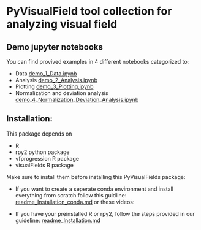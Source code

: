 # PyVisualField tool collection for analyzing visual field 


## Demo jupyter notebooks

You can find provived examples in 4 different notebooks categorized to: </br>
- Data [demo_1_Data.ipynb](demo_1_Data.ipynb)
- Analysis [demo_2_Analysis.ipynb](demo_2_Analysis.ipynb)
- Plotting [demo_3_Plotting.ipynb](demo_3_Plotting.ipynb)
- Normalization and deviation analysis [demo_4_Normalization_Deviation_Analysis.ipynb](demo_4_Normalization_Deviation_Analysis.ipynb)


## Installation: 
This package depends on 
- R 
- rpy2 python package
- vfprogression R package
- visualFields R package

Make sure to install them before installing this PyVisualFields package:

- If you want to create a seperate conda environment and install everything from scratch follow this guidline: [readme_Installation_conda.md](readme_Installation_conda.md)
or these videos: 

- If you have your preinstalled R or rpy2, follow the steps provided in our guideline: [readme_Installation.md](readme_Installation.md)
